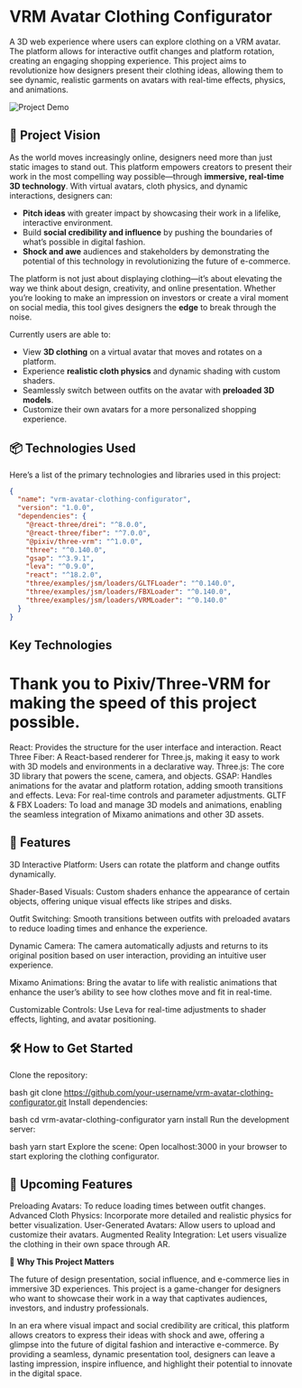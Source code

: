 # VRM Avatar Clothing Configurator

A 3D web experience where users can explore clothing on a VRM avatar. The platform allows for interactive outfit changes and platform rotation, creating an engaging shopping experience. This project aims to revolutionize how designers present their clothing ideas, allowing them to see dynamic, realistic garments on avatars with real-time effects, physics, and animations.

![Project Demo](./assets/project-demo-placeholder.png)

## 🚀 Project Vision

As the world moves increasingly online, designers need more than just static images to stand out. This platform empowers creators to present their work in the most compelling way possible—through **immersive, real-time 3D technology**. With virtual avatars, cloth physics, and dynamic interactions, designers can:

- **Pitch ideas** with greater impact by showcasing their work in a lifelike, interactive environment.
- Build **social credibility and influence** by pushing the boundaries of what’s possible in digital fashion.
- **Shock and awe** audiences and stakeholders by demonstrating the potential of this technology in revolutionizing the future of e-commerce.

The platform is not just about displaying clothing—it’s about elevating the way we think about design, creativity, and online presentation. Whether you’re looking to make an impression on investors or create a viral moment on social media, this tool gives designers the **edge** to break through the noise.

Currently users are able to:
- View **3D clothing** on a virtual avatar that moves and rotates on a platform.
- Experience **realistic cloth physics** and dynamic shading with custom shaders.
- Seamlessly switch between outfits on the avatar with **preloaded 3D models**.
- Customize their own avatars for a more personalized shopping experience.

## 📦 Technologies Used

Here’s a list of the primary technologies and libraries used in this project:

```json
{
  "name": "vrm-avatar-clothing-configurator",
  "version": "1.0.0",
  "dependencies": {
    "@react-three/drei": "^8.0.0",
    "@react-three/fiber": "^7.0.0",
    "@pixiv/three-vrm": "^1.0.0",
    "three": "^0.140.0",
    "gsap": "^3.9.1",
    "leva": "^0.9.0",
    "react": "^18.2.0",
    "three/examples/jsm/loaders/GLTFLoader": "^0.140.0",
    "three/examples/jsm/loaders/FBXLoader": "^0.140.0",
    "three/examples/jsm/loaders/VRMLoader": "^0.140.0"
  }
}

```

## Key Technologies

# Thank you to Pixiv/Three-VRM for making the speed of this project possible.

React: Provides the structure for the user interface and interaction.
React Three Fiber: A React-based renderer for Three.js, making it easy to work with 3D models and environments in a declarative way.
Three.js: The core 3D library that powers the scene, camera, and objects.
GSAP: Handles animations for the avatar and platform rotation, adding smooth transitions and effects.
Leva: For real-time controls and parameter adjustments.
GLTF & FBX Loaders: To load and manage 3D models and animations, enabling the seamless integration of Mixamo animations and other 3D assets.

## 🌟 Features

3D Interactive Platform: Users can rotate the platform and change outfits dynamically.

Shader-Based Visuals: Custom shaders enhance the appearance of certain objects, offering unique visual effects like stripes and disks.

Outfit Switching: Smooth transitions between outfits with preloaded avatars to reduce loading times and enhance the experience.

Dynamic Camera: The camera automatically adjusts and returns to its original position based on user interaction, providing an intuitive user experience.

Mixamo Animations: Bring the avatar to life with realistic animations that enhance the user’s ability to see how clothes move and fit in real-time.

Customizable Controls: Use Leva for real-time adjustments to shader effects, lighting, and avatar positioning.


## 🛠 How to Get Started
Clone the repository:

bash
git clone https://github.com/your-username/vrm-avatar-clothing-configurator.git
Install dependencies:

bash
cd vrm-avatar-clothing-configurator
yarn install
Run the development server:

bash
yarn start
Explore the scene: Open localhost:3000 in your browser to start exploring the clothing configurator.

## 🤖 Upcoming Features

Preloading Avatars: To reduce loading times between outfit changes.
Advanced Cloth Physics: Incorporate more detailed and realistic physics for better visualization.
User-Generated Avatars: Allow users to upload and customize their avatars.
Augmented Reality Integration: Let users visualize the clothing in their own space through AR.

🎯 **Why This Project Matters**


The future of design presentation, social influence, and e-commerce lies in immersive 3D experiences. This project is a game-changer for designers who want to showcase their work in a way that captivates audiences, investors, and industry professionals.

In an era where visual impact and social credibility are critical, this platform allows creators to express their ideas with shock and awe, offering a glimpse into the future of digital fashion and interactive e-commerce. By providing a seamless, dynamic presentation tool, designers can leave a lasting impression, inspire influence, and highlight their potential to innovate in the digital space.
